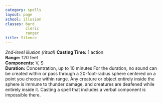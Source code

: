 ```yaml
---
category: spells
layout: page
school: illusion
classes: bard
         cleric
         ranger
title: Silence 
---
```

_2nd-level illusion (ritual)_ 
**Casting Time:** 1 action    
**Range:** 120 feet    
**Components:** V, S    
**Duration:** Concentration, up to 10 minutes 
For the duration, no sound can be created within or pass through a 20-foot-radius sphere centered on a point you choose within range. Any creature or object entirely inside the sphere is immune to thunder damage, and creatures are deafened while entirely inside it. Casting a spell that includes a verbal component is impossible there.